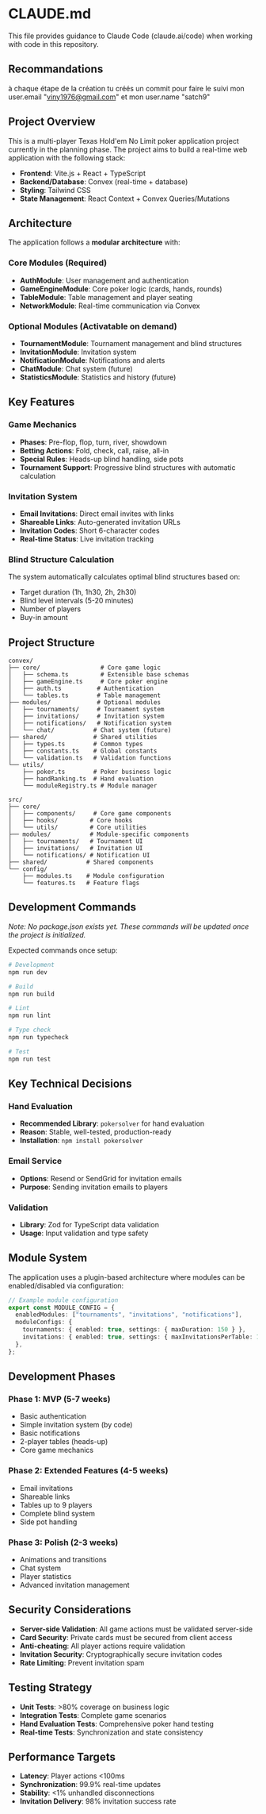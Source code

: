 # CLAUDE.md

This file provides guidance to Claude Code (claude.ai/code) when working with code in this repository.

## Recommandations

à chaque étape de la création tu créés un commit pour faire le suivi
mon user.email "viny1976@gmail.com" et mon user.name "satch9"

## Project Overview

This is a multi-player Texas Hold'em No Limit poker application project currently in the planning phase. The project aims to build a real-time web application with the following stack:

- **Frontend**: Vite.js + React + TypeScript
- **Backend/Database**: Convex (real-time + database)
- **Styling**: Tailwind CSS
- **State Management**: React Context + Convex Queries/Mutations

## Architecture

The application follows a **modular architecture** with:

### Core Modules (Required)

- **AuthModule**: User management and authentication
- **GameEngineModule**: Core poker logic (cards, hands, rounds)
- **TableModule**: Table management and player seating
- **NetworkModule**: Real-time communication via Convex

### Optional Modules (Activatable on demand)

- **TournamentModule**: Tournament management and blind structures
- **InvitationModule**: Invitation system
- **NotificationModule**: Notifications and alerts
- **ChatModule**: Chat system (future)
- **StatisticsModule**: Statistics and history (future)

## Key Features

### Game Mechanics

- **Phases**: Pre-flop, flop, turn, river, showdown
- **Betting Actions**: Fold, check, call, raise, all-in
- **Special Rules**: Heads-up blind handling, side pots
- **Tournament Support**: Progressive blind structures with automatic calculation

### Invitation System

- **Email Invitations**: Direct email invites with links
- **Shareable Links**: Auto-generated invitation URLs
- **Invitation Codes**: Short 6-character codes
- **Real-time Status**: Live invitation tracking

### Blind Structure Calculation

The system automatically calculates optimal blind structures based on:

- Target duration (1h, 1h30, 2h, 2h30)
- Blind level intervals (5-20 minutes)
- Number of players
- Buy-in amount

## Project Structure

```
convex/
├── core/                 # Core game logic
│   ├── schema.ts         # Extensible base schemas
│   ├── gameEngine.ts     # Core poker engine
│   ├── auth.ts          # Authentication
│   └── tables.ts        # Table management
├── modules/             # Optional modules
│   ├── tournaments/     # Tournament system
│   ├── invitations/     # Invitation system
│   ├── notifications/   # Notification system
│   └── chat/           # Chat system (future)
├── shared/             # Shared utilities
│   ├── types.ts        # Common types
│   ├── constants.ts    # Global constants
│   └── validation.ts   # Validation functions
└── utils/
    ├── poker.ts        # Poker business logic
    ├── handRanking.ts  # Hand evaluation
    └── moduleRegistry.ts # Module manager

src/
├── core/
│   ├── components/     # Core game components
│   ├── hooks/         # Core hooks
│   └── utils/         # Core utilities
├── modules/           # Module-specific components
│   ├── tournaments/   # Tournament UI
│   ├── invitations/   # Invitation UI
│   └── notifications/ # Notification UI
├── shared/           # Shared components
└── config/
    ├── modules.ts    # Module configuration
    └── features.ts   # Feature flags
```

## Development Commands

_Note: No package.json exists yet. These commands will be updated once the project is initialized._

Expected commands once setup:

```bash
# Development
npm run dev

# Build
npm run build

# Lint
npm run lint

# Type check
npm run typecheck

# Test
npm run test
```

## Key Technical Decisions

### Hand Evaluation

- **Recommended Library**: `pokersolver` for hand evaluation
- **Reason**: Stable, well-tested, production-ready
- **Installation**: `npm install pokersolver`

### Email Service

- **Options**: Resend or SendGrid for invitation emails
- **Purpose**: Sending invitation emails to players

### Validation

- **Library**: Zod for TypeScript data validation
- **Usage**: Input validation and type safety

## Module System

The application uses a plugin-based architecture where modules can be enabled/disabled via configuration:

```typescript
// Example module configuration
export const MODULE_CONFIG = {
  enabledModules: ["tournaments", "invitations", "notifications"],
  moduleConfigs: {
    tournaments: { enabled: true, settings: { maxDuration: 150 } },
    invitations: { enabled: true, settings: { maxInvitationsPerTable: 10 } },
  },
};
```

## Development Phases

### Phase 1: MVP (5-7 weeks)

- Basic authentication
- Simple invitation system (by code)
- Basic notifications
- 2-player tables (heads-up)
- Core game mechanics

### Phase 2: Extended Features (4-5 weeks)

- Email invitations
- Shareable links
- Tables up to 9 players
- Complete blind system
- Side pot handling

### Phase 3: Polish (2-3 weeks)

- Animations and transitions
- Chat system
- Player statistics
- Advanced invitation management

## Security Considerations

- **Server-side Validation**: All game actions must be validated server-side
- **Card Security**: Private cards must be secured from client access
- **Anti-cheating**: All player actions require validation
- **Invitation Security**: Cryptographically secure invitation codes
- **Rate Limiting**: Prevent invitation spam

## Testing Strategy

- **Unit Tests**: >80% coverage on business logic
- **Integration Tests**: Complete game scenarios
- **Hand Evaluation Tests**: Comprehensive poker hand testing
- **Real-time Tests**: Synchronization and state consistency

## Performance Targets

- **Latency**: Player actions <100ms
- **Synchronization**: 99.9% real-time updates
- **Stability**: <1% unhandled disconnections
- **Invitation Delivery**: 98% invitation success rate

